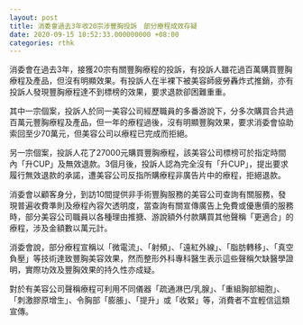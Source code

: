 ```yaml
---
layout: post
title: 消委會過去3年收20宗涉豐胸投訴　部分療程成效存疑
date: 2020-09-15 10:52:33.000000000 +08:00
categories: rthk
---
```


消委會在過去3年，接獲20宗有關豐胸療程的投訴，有投訴人雖花過百萬購買豐胸療程及產品，但沒有明顯效果。有投訴人在半裸下被美容師疲勞轟炸式推銷，亦有投訴人發現豐胸療程達不到標榜的效果，要求退款卻困難重重。

其中一宗個案，投訴人於同一美容公司經歷職員的多番游說下，分多次購買合共過百萬元豐胸療程及產品，但一年的療程過後，沒有明顯豐胸效果，要求消委會協助索回至少70萬元，但美容公司以療程已完成而拒絕。

另一宗個案，投訴人花了27000元購買豐胸療程，該美容公司標榜可於指定時間內「升CUP」及無效退款。3個月後，投訴人認為完全沒有「升CUP」，提出要求履行無效退款的承諾，遭美容公司反指所購療程非廣告片中的療程，拒絕退款。

消委會以顧客身分，到訪10間提供非手術豐胸服務的美容公司查詢有關服務，發現普遍收費準則及療程內容欠透明度，當查詢有關宣傳廣告上免費或優惠價的服務時，部分美容公司職員以各種理由推搪、游說額外付款購買其他聲稱「更適合」的療程，涉及金額數以萬元計。

消委會說，部分療程宣稱以「微電流」、「射頻」、「遠紅外線」、「脂肪轉移」、「真空負壓」等技術達致豐胸美容效果，然而整形外科專科醫生表示這些聲稱欠缺醫學證明，實際功效及豐胸效果的持久性亦成疑。

對於有美容公司聲稱療程可利用不同儀器「疏通淋巴/乳腺」、「重組胸部細胞」、「刺激膠原增生」、令胸部「膨脹」、「提升」或「收緊」等，消費者不宜輕信這類宣傳。
